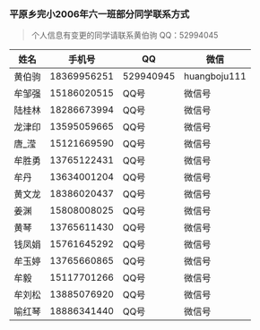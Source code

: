 ### 平原乡完小2006年六一班部分同学联系方式

>个人信息有变更的同学请联系黄伯驹
> QQ：52994045



姓名  | 手机号 | QQ | 微信 |
----- | ---- | -- | --- |
黄伯驹 | 18369956251 | 529940945 | huangboju111
牟邹强 | 15186020515 | QQ号 | 微信号
陆桂林 | 18286673994 | QQ号 | 微信号
龙津印 | 13595059665 | QQ号 | 微信号
唐_滢  | 15121669590 | QQ号 | 微信号
牟胜勇 | 13765122431 | QQ号 | 微信号
牟丹   | 13634001204 | QQ号 | 微信号
黄文龙 | 18386020437 | QQ号 | 微信号
姜渊  |  15808008025 | QQ号 | 微信号
黄琴  |  13765611430 | QQ号 | 微信号 
钱凤娟 | 15761645292 | QQ号 | 微信号
牟玉婷 | 13765660865 | QQ号 | 微信号
牟毅  | 15117701266 | QQ号 | 微信号
牟刘松  | 13885076920 | QQ号 | 微信号
喻红琴  | 18886341440 | QQ号 | 微信号

